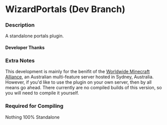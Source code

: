 WizardPortals (Dev Branch)
=============

### Description

A standalone portals plugin.

#### Developer Thanks



### Extra Notes

This development is mainly for the benifit of the [Worldwide Minecraft Alliance](http://wma.im), an Australian multi-feature server hosted in Sydney, Australia. However, if you'd like to use the plugin on your own server, then by all means go ahead. There currently are no compiled builds of this version, so you will need to compile it yourself.

### Required for Compiling

Nothing 100% Standalone
 
